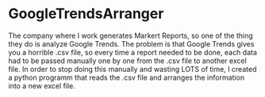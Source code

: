 # GoogleTrendsArranger
The company where I work generates Markert Reports, so one of the thing they do is analyze Google Trends. The problem is that Google Trends gives you a horrible .csv file, so every time a report needed to be done, each data had to be passed manually one by one from the .csv file to another excel file. In order to stop doing this manually and wasting LOTS of time, I created a python programm that reads the .csv file and arranges the information into a new excel file.
